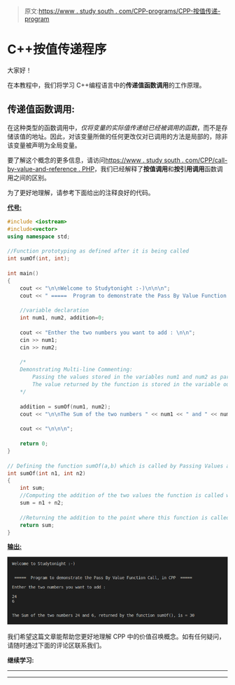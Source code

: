 > 原文:[https://www . study south . com/CPP-programs/CPP-按值传递-program](https://www.studytonight.com/cpp-programs/cpp-pass-by-value-program)

# C++按值传递程序

大家好！

在本教程中，我们将学习 C++编程语言中的**传递值函数调用**的工作原理。

## 传递值函数调用:

在这种类型的函数调用中，*仅将变量的实际值传递给已经被调用的函数*，而不是存储该值的地址。因此，对该变量所做的任何更改仅对已调用的方法是局部的，除非该变量被声明为全局变量。

要了解这个概念的更多信息，请访问[https://www . study south . com/CPP/call-by-value-and-reference . PHP](https://www.studytonight.com/cpp/call-by-value-and-reference.php)，我们已经解释了**按值调用**和**按引用调用**函数调用之间的区别。

为了更好地理解，请参考下面给出的注释良好的代码。

<u>**代号:**</u>

```cpp
#include <iostream>
#include<vector>
using namespace std;

//Function prototyping as defined after it is being called
int sumOf(int, int);

int main()
{
    cout << "\n\nWelcome to Studytonight :-)\n\n\n";
    cout << " =====  Program to demonstrate the Pass By Value Function Call, in CPP  ===== \n\n";

    //variable declaration
    int num1, num2, addition=0;

    cout << "Enther the two numbers you want to add : \n\n";
    cin >> num1;
    cin >> num2;

    /*
    Demonstrating Multi-line Commenting:
        Passing the values stored in the variables num1 and num2 as parameter to function sumOf().
        The value returned by the function is stored in the variable output
    */

    addition = sumOf(num1, num2);
    cout << "\n\nThe Sum of the two numbers " << num1 << " and " << num2 << ", returned by the function sumOf(), is = " << addition;

    cout << "\n\n\n";

    return 0;
}

// Defining the function sumOf(a,b) which is called by Passing Values and returns the sum of a and b
int sumOf(int n1, int n2)
{
    int sum;
    //Computing the addition of the two values the function is called with
    sum = n1 + n2;

    //Returning the addition to the point where this function is called from
    return sum;
}
```

<u>**输出:**</u>

![C++ Pass By Value](img/953564fb2e2b1baa0710ac3e3f239c45.png)

我们希望这篇文章能帮助您更好地理解 CPP 中的价值召唤概念。如有任何疑问，请随时通过下面的评论区联系我们。

**继续学习:**

* * *

* * *